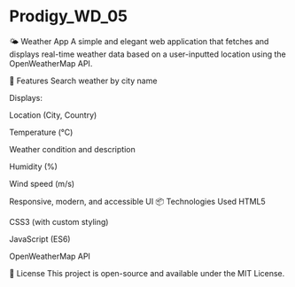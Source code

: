 # Prodigy_WD_05
🌤 Weather App
A simple and elegant web application that fetches and displays real-time weather data based on a user-inputted location using the OpenWeatherMap API.

🔧 Features
Search weather by city name

Displays:

Location (City, Country)

Temperature (°C)

Weather condition and description

Humidity (%)

Wind speed (m/s)

Responsive, modern, and accessible UI
📦 Technologies Used
HTML5

CSS3 (with custom styling)

JavaScript (ES6)

OpenWeatherMap API

📜 License
This project is open-source and available under the MIT License.

